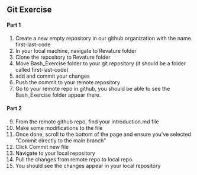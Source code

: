 ## Git Exercise
#### Part 1
1. Create a new empty repository in our github organization with the name first-last-code
2. In your local machine, navigate to Revature folder
3. Clone the repository to Revature folder 
4. Move Bash_Exercise folder to your git repository (it should be a folder called first-last-code)
6. add and commit your changes
7. Push the commit to your remote repository
8. Go to your remote repo in github, you should be able to see the Bash_Exercise folder appear there.

#### Part 2
9. From the remote github repo,  find your introduction.md file
10. Make some modifications to the file
11. Once done, scroll to the bottom of the page and ensure you've selected "Commit directly to the main branch"
12. Click Commit new file
13. Navigate to your local repository
14. Pull the changes from remote repo to local repo.
15. You should see the changes appear in your local repository